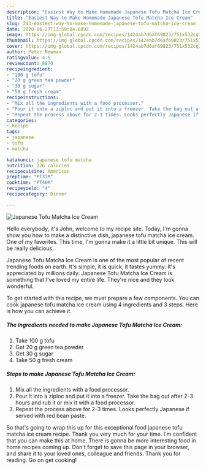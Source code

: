 ```yaml
---
description: "Easiest Way to Make Homemade Japanese Tofu Matcha Ice Cream"
title: "Easiest Way to Make Homemade Japanese Tofu Matcha Ice Cream"
slug: 243-easiest-way-to-make-homemade-japanese-tofu-matcha-ice-cream
date: 2020-06-27T13:59:04.689Z
image: https://img-global.cpcdn.com/recipes/1424ab7d6af69823/751x532cq70/japanese-tofu-matcha-ice-cream-recipe-main-photo.jpg
thumbnail: https://img-global.cpcdn.com/recipes/1424ab7d6af69823/751x532cq70/japanese-tofu-matcha-ice-cream-recipe-main-photo.jpg
cover: https://img-global.cpcdn.com/recipes/1424ab7d6af69823/751x532cq70/japanese-tofu-matcha-ice-cream-recipe-main-photo.jpg
author: Peter Newman
ratingvalue: 4.5
reviewcount: 8870
recipeingredient:
- "100 g tofu"
- "20 g green tea powder"
- "30 g sugar"
- "50 g fresh cream"
recipeinstructions:
- "Mix all the ingredients with a food processor."
- "Pour it into a ziploc and put it into a freezer. Take the bag out after 2-3 hours and rub it or mix it with a food processor."
- "Repeat the process above for 2-3 times. Looks perfectly Japanese if served with red bean paste."
categories:
- Recipe
tags:
- japanese
- tofu
- matcha

katakunci: japanese tofu matcha 
nutrition: 226 calories
recipecuisine: American
preptime: "PT37M"
cooktime: "PT40M"
recipeyield: "4"
recipecategory: Dinner

---
```



![Japanese Tofu Matcha Ice Cream](https://img-global.cpcdn.com/recipes/1424ab7d6af69823/751x532cq70/japanese-tofu-matcha-ice-cream-recipe-main-photo.jpg)

Hello everybody, it's John, welcome to my recipe site. Today, I'm gonna show you how to make a distinctive dish, japanese tofu matcha ice cream. One of my favorites. This time, I'm gonna make it a little bit unique. This will be really delicious.

Japanese Tofu Matcha Ice Cream is one of the most popular of recent trending foods on earth. It's simple, it is quick, it tastes yummy. It's appreciated by millions daily. Japanese Tofu Matcha Ice Cream is something that I've loved my entire life. They're nice and they look wonderful.




To get started with this recipe, we must prepare a few components. You can cook japanese tofu matcha ice cream using 4 ingredients and 3 steps. Here is how you can achieve it.

<!--inarticleads1-->

##### The ingredients needed to make Japanese Tofu Matcha Ice Cream:

1. Take 100 g tofu
1. Get 20 g green tea powder
1. Get 30 g sugar
1. Take 50 g fresh cream




<!--inarticleads2-->

##### Steps to make Japanese Tofu Matcha Ice Cream:

1. Mix all the ingredients with a food processor.
1. Pour it into a ziploc and put it into a freezer. Take the bag out after 2-3 hours and rub it or mix it with a food processor.
1. Repeat the process above for 2-3 times. Looks perfectly Japanese if served with red bean paste.




So that's going to wrap this up for this exceptional food japanese tofu matcha ice cream recipe. Thank you very much for your time. I'm confident that you can make this at home. There is gonna be more interesting food in home recipes coming up. Don't forget to save this page in your browser, and share it to your loved ones, colleague and friends. Thank you for reading. Go on get cooking!
